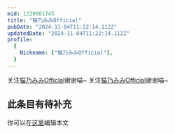 ```yaml
---
mid: 1229661745
title: "猫乃みみOfficial"
pubDate: "2024-11-04T11:22:14.112Z"
updatedDate: "2024-11-04T11:22:14.112Z"
profile:
  {
    Nickname: ["猫乃みみOfficial"],
  }
---
```


关注[猫乃みみOfficial](https://space.bilibili.com/1229661745)谢谢喵~ 关注[猫乃みみOfficial](https://space.bilibili.com/1229661745)谢谢喵~

## 此条目有待补充
你可以在[这里](https://github.com/Yuhanawa/VTuber.ICU-Content/edit/master/v/猫乃みみOfficial/index.md)编辑本文
